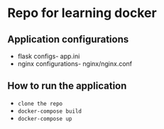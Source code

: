# Repo for learning docker

## Application configurations

* flask configs- app.ini
* nginx configurations- nginx/nginx.conf



## How to run the application

* ` clone the repo `
* ` docker-compose build `
* ` docker-compose up  `



